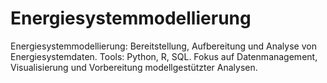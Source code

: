 # Energiesystemmodellierung
Energiesystemmodellierung: Bereitstellung, Aufbereitung und Analyse von Energiesystemdaten. Tools: Python, R, SQL. Fokus auf Datenmanagement, Visualisierung und Vorbereitung modellgestützter Analysen.

